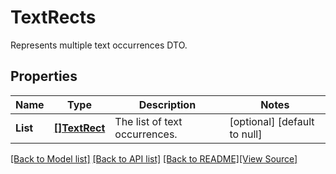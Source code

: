 # TextRects
Represents multiple text occurrences DTO.

## Properties
Name | Type | Description | Notes
------------ | ------------- | ------------- | -------------
**List** | [**[]TextRect**](TextRect.md) | The list of text occurrences. | [optional] [default to null]

[[Back to Model list]](../README.md#documentation-for-models) [[Back to API list]](../README.md#documentation-for-api-endpoints) [[Back to README]](../README.md)[[View Source]](../text_rects.go)


